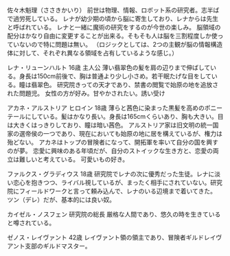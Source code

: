 佐々木魁理（ささきかいり）
前世は物理、情報、ロボット系の研究者。志半ばで過労死している。
レナが幼少期の頃から脳に寄生しており、レナからは先生と呼ばれている。
レナと一緒に魔術の研究をするのが今世の楽しみ。
脳領域の配分はかなり自由に変更することが出来る。そもそも人は脳を三割程度しか使っていないので特に問題は無い。
（ロジックとしては、2つの主観が脳の情報構造体に対して、それぞれ異なる領域を占有しているような感じ。）

レナ・リューンハルト 16歳 主人公
薄い翡翠色の髪を肩の辺りまで伸ばしている。身長は150cm前後で、胸は普通より少し小さめ。若干眠たげな目をしている。瞳は翡翠色。
研究院きっての天才であり、禁書の閲覧で始原の地を追放された問題児。
女性の方が好み。甘やかされたい。誘い受け

アカネ・アルストリア ヒロイン 18歳
薄らと茜色に染まった黒髪を高めのポニーテールにしている。髪はかなり長い。身長は165cmくらいあり、胸も大きい。目は大きくはっきりしており、瞳は暗い茜色。
アルストリア家は旧文明の統一国家の選帝侯の一つであり、現在においても始原の地に居を構えているが、権力は殆どない。
アカネはトップの冒険者になって、開拓軍を率いて自分の国を興すのが夢。
恋愛に興味のある年頃だが、自分のストイックな生き方と、恋愛の両立は難しいと考えている。
可愛いもの好き。

ファルクス・グラディウス 18歳
研究院でレナの次に優秀だった生徒。レナに淡い恋心を抱きつつ、ライバル視しているが、まったく相手にされていない。研究院にフィールドワークと言って頼み込んで、レナのいる辺境まで着いてきた。
ツン（デレ）だが、基本的には良い奴。

カイゼル・ノスフェン
研究院の総長
厳格な人間であり、悠久の時を生きていると噂されている。

ゼノス・レイヴァント 42歳
レイヴァント領の領主であり、冒険者ギルドレイヴアント支部のギルドマスター。